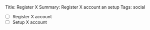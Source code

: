Title: Register X
Summary: Register X account an setup
Tags: social

- [ ] Register X account
- [ ] Setup X account
